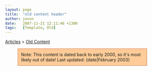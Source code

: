 ```yaml
---
layout: page
title:  "old content header"
author: jevon
date:   2007-11-21 12:11:46 +1300
tags:   [Template, Old]
---
```


[Articles](articles.md) > [Old Content](old-content.md)

<div style="margin-left:auto; margin-right: auto; width: 400px; border: 1px solid #c63; background: #fc9; padding: 10px;">Note: This content is dated back to early 2000, so it's most likely out of date! Last updated: {date|February 2003}</div>
